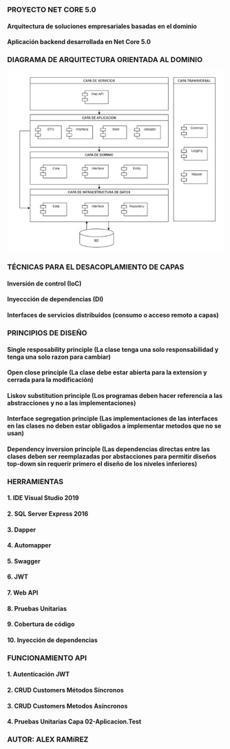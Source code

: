 ### PROYECTO NET CORE 5.0
#### Arquitectura de soluciones empresariales basadas en el dominio
#### Aplicación backend desarrollada en Net Core 5.0

### DIAGRAMA DE ARQUITECTURA ORIENTADA AL DOMINIO

![](https://github.com/AleRamRey/edenred-sysbanck/blob/master/Utils/images/Arquitectura.JPG)

### TÉCNICAS PARA EL DESACOPLAMIENTO DE CAPAS

#### Inversión de control (IoC) 
#### Inyeccción de dependencias (DI)
#### Interfaces de servicios distribuidos (consumo o acceso remoto a capas) 

### PRINCIPIOS DE DISEÑO

#### Single resposability principle   (La clase tenga una solo responsabilidad y tenga una solo razon para cambiar)
#### Open close principle             (La clase debe estar abierta para la extension y cerrada para la modificación) 
#### Liskov substitution principle    (Los programas deben hacer referencia a las abstracciones y no a las implementaciones)
#### Interface segregation principle  (Las implementaciones de las interfaces en las clases no deben estar obligados a implementar metodos que no se usan)
#### Dependency inversion principle   (Las dependencias directas entre las clases deben ser reemplazadas por abstacciones para permitir diseños top-down sin requerir                                          primero el diseño de los niveles inferiores) 

### HERRAMIENTAS

#### 1. IDE Visual Studio 2019
#### 2. SQL Server Express 2016
#### 3. Dapper 
#### 4. Automapper
#### 5. Swagger 
#### 6. JWT 
#### 7. Web API
#### 8. Pruebas Unitarias
#### 9. Cobertura de código
#### 10. Inyección de dependencias

### FUNCIONAMIENTO API 

#### 1. Autenticación JWT
#### 2. CRUD Customers Métodos Síncronos
#### 3. CRUD Customers Metodos Asíncronos
#### 4. Pruebas Unitarias Capa 02-Aplicacion.Test

### AUTOR: ALEX RAMíREZ
